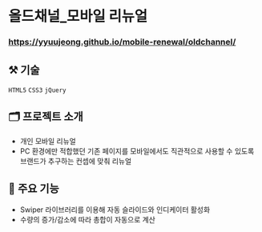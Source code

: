 # 올드채널_모바일 리뉴얼

### <https://yyuujeong.github.io/mobile-renewal/oldchannel/>

## :hammer_and_pick: 기술
```HTML5``` ```CSS3``` ```jQuery```

## :card_index_dividers: 프로젝트 소개
- 개인 모바일 리뉴얼
- PC 환경에만 적합했던 기존 페이지를 모바일에서도 직관적으로 사용할 수 있도록 브랜드가 추구하는 컨셉에 맞춰 리뉴얼

## :mag_right: 주요 기능
- Swiper 라이브러리를 이용해 자동 슬라이드와 인디케이터 활성화
- 수량의 증가/감소에 따라 총합이 자동으로 계산
